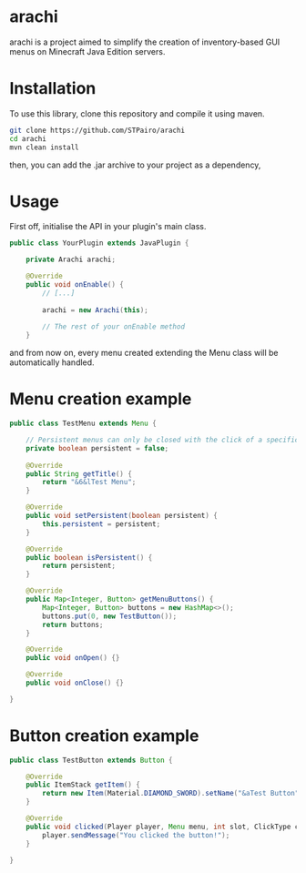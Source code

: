# arachi
arachi is a project aimed to simplify the creation of inventory-based GUI menus on Minecraft Java Edition servers.

# Installation
To use this library, clone this repository and compile it using maven.

```sh
git clone https://github.com/STPairo/arachi
cd arachi
mvn clean install
```

then, you can add the .jar archive to your project as a dependency,

# Usage
First off, initialise the API in your plugin's main class.

```java
public class YourPlugin extends JavaPlugin {

    private Arachi arachi;

    @Override
    public void onEnable() {
        // [...]
        
        arachi = new Arachi(this);
        
        // The rest of your onEnable method
    }

```

and from now on, every menu created extending the Menu class will be automatically handled.

# Menu creation example

```java
public class TestMenu extends Menu {

    // Persistent menus can only be closed with the click of a specific button
    private boolean persistent = false;
    
    @Override
    public String getTitle() {
        return "&6&lTest Menu";
    }

    @Override
    public void setPersistent(boolean persistent) {
        this.persistent = persistent; 
    }

    @Override
    public boolean isPersistent() { 
        return persistent; 
    }

    @Override
    public Map<Integer, Button> getMenuButtons() {
        Map<Integer, Button> buttons = new HashMap<>();
        buttons.put(0, new TestButton());
        return buttons;
    }

    @Override
    public void onOpen() {}

    @Override
    public void onClose() {}

}

```

# Button creation example

```java
public class TestButton extends Button {

    @Override
    public ItemStack getItem() {
        return new Item(Material.DIAMOND_SWORD).setName("&aTest Button").toItemStack();
    }

    @Override
    public void clicked(Player player, Menu menu, int slot, ClickType clickType, int hotbarButton) {
        player.sendMessage("You clicked the button!");
    }

}

```
